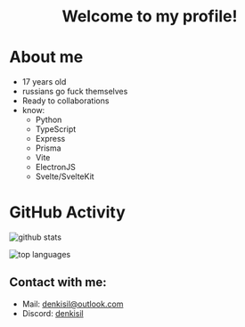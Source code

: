 <h1 align="center">Welcome to my profile!</h1>

# About me
- 17 years old
- russians go fuck themselves
- Ready to collaborations
- know:
  - Python
  - TypeScript
  - Express
  - Prisma
  - Vite
  - ElectronJS
  - Svelte/SvelteKit

# GitHub Activity

![github stats](https://github-readme-stats.vercel.app/api?username=denkisil&theme=dark&show_icons=true)

![top languages](https://github-readme-stats.vercel.app/api/top-langs?username=denkisil&theme=dark&show_icons=true)

## Contact with me:
- Mail: denkisil@outlook.com
- Discord: [denkisil](https://discord.com/users/user/1034708466977214464)
